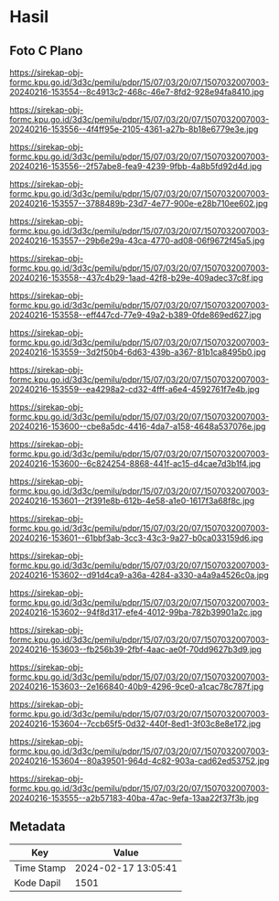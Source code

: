 # Hasil

## Foto C Plano

https://sirekap-obj-formc.kpu.go.id/3d3c/pemilu/pdpr/15/07/03/20/07/1507032007003-20240216-153554--8c4913c2-468c-46e7-8fd2-928e94fa8410.jpg

https://sirekap-obj-formc.kpu.go.id/3d3c/pemilu/pdpr/15/07/03/20/07/1507032007003-20240216-153556--4f4ff95e-2105-4361-a27b-8b18e6779e3e.jpg

https://sirekap-obj-formc.kpu.go.id/3d3c/pemilu/pdpr/15/07/03/20/07/1507032007003-20240216-153556--2f57abe8-fea9-4239-9fbb-4a8b5fd92d4d.jpg

https://sirekap-obj-formc.kpu.go.id/3d3c/pemilu/pdpr/15/07/03/20/07/1507032007003-20240216-153557--3788489b-23d7-4e77-900e-e28b710ee602.jpg

https://sirekap-obj-formc.kpu.go.id/3d3c/pemilu/pdpr/15/07/03/20/07/1507032007003-20240216-153557--29b6e29a-43ca-4770-ad08-06f9672f45a5.jpg

https://sirekap-obj-formc.kpu.go.id/3d3c/pemilu/pdpr/15/07/03/20/07/1507032007003-20240216-153558--437c4b29-1aad-42f8-b29e-409adec37c8f.jpg

https://sirekap-obj-formc.kpu.go.id/3d3c/pemilu/pdpr/15/07/03/20/07/1507032007003-20240216-153558--eff447cd-77e9-49a2-b389-0fde869ed627.jpg

https://sirekap-obj-formc.kpu.go.id/3d3c/pemilu/pdpr/15/07/03/20/07/1507032007003-20240216-153559--3d2f50b4-6d63-439b-a367-81b1ca8495b0.jpg

https://sirekap-obj-formc.kpu.go.id/3d3c/pemilu/pdpr/15/07/03/20/07/1507032007003-20240216-153559--ea4298a2-cd32-4fff-a6e4-4592761f7e4b.jpg

https://sirekap-obj-formc.kpu.go.id/3d3c/pemilu/pdpr/15/07/03/20/07/1507032007003-20240216-153600--cbe8a5dc-4416-4da7-a158-4648a537076e.jpg

https://sirekap-obj-formc.kpu.go.id/3d3c/pemilu/pdpr/15/07/03/20/07/1507032007003-20240216-153600--6c824254-8868-441f-ac15-d4cae7d3b1f4.jpg

https://sirekap-obj-formc.kpu.go.id/3d3c/pemilu/pdpr/15/07/03/20/07/1507032007003-20240216-153601--2f391e8b-612b-4e58-a1e0-1617f3a68f8c.jpg

https://sirekap-obj-formc.kpu.go.id/3d3c/pemilu/pdpr/15/07/03/20/07/1507032007003-20240216-153601--61bbf3ab-3cc3-43c3-9a27-b0ca033159d6.jpg

https://sirekap-obj-formc.kpu.go.id/3d3c/pemilu/pdpr/15/07/03/20/07/1507032007003-20240216-153602--d91d4ca9-a36a-4284-a330-a4a9a4526c0a.jpg

https://sirekap-obj-formc.kpu.go.id/3d3c/pemilu/pdpr/15/07/03/20/07/1507032007003-20240216-153602--94f8d317-efe4-4012-99ba-782b39901a2c.jpg

https://sirekap-obj-formc.kpu.go.id/3d3c/pemilu/pdpr/15/07/03/20/07/1507032007003-20240216-153603--fb256b39-2fbf-4aac-ae0f-70dd9627b3d9.jpg

https://sirekap-obj-formc.kpu.go.id/3d3c/pemilu/pdpr/15/07/03/20/07/1507032007003-20240216-153603--2e166840-40b9-4296-9ce0-a1cac78c787f.jpg

https://sirekap-obj-formc.kpu.go.id/3d3c/pemilu/pdpr/15/07/03/20/07/1507032007003-20240216-153604--7ccb65f5-0d32-440f-8ed1-3f03c8e8e172.jpg

https://sirekap-obj-formc.kpu.go.id/3d3c/pemilu/pdpr/15/07/03/20/07/1507032007003-20240216-153604--80a39501-964d-4c82-903a-cad62ed53752.jpg

https://sirekap-obj-formc.kpu.go.id/3d3c/pemilu/pdpr/15/07/03/20/07/1507032007003-20240216-153555--a2b57183-40ba-47ac-9efa-13aa22f37f3b.jpg


## Metadata

| Key        | Value               |
| ---------- | ------------------- |
| Time Stamp | 2024-02-17 13:05:41 |
| Kode Dapil | 1501                |



